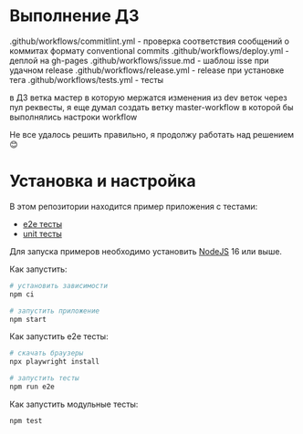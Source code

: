 # Выполнение ДЗ

.github/workflows/commitlint.yml - проверка соответствия сообщений о коммитах формату conventional commits
.github/workflows/deploy.yml - деплой на gh-pages
.github/workflows/issue.md - шаблош isse при удачном release
.github/workflows/release.yml - release при установке тега
.github/workflows/tests.yml - тесты

в ДЗ ветка мастер в которую мержатся изменения из dev веток через пул реквесты, я еще думал создать ветку master-workflow в которой бы выполнялись настроки workflow

Не все удалось решить правильно, я продолжу работать над решением 😊

# Установка и настройка

В этом репозитории находится пример приложения с тестами:

- [e2e тесты](e2e/example.spec.ts)
- [unit тесты](src/example.test.tsx)

Для запуска примеров необходимо установить [NodeJS](https://nodejs.org/en/download/) 16 или выше.

Как запустить:

```sh
# установить зависимости
npm ci

# запустить приложение
npm start
```

Как запустить e2e тесты:

```sh
# скачать браузеры
npx playwright install

# запустить тесты
npm run e2e
```

Как запустить модульные тесты:

```sh
npm test
```
